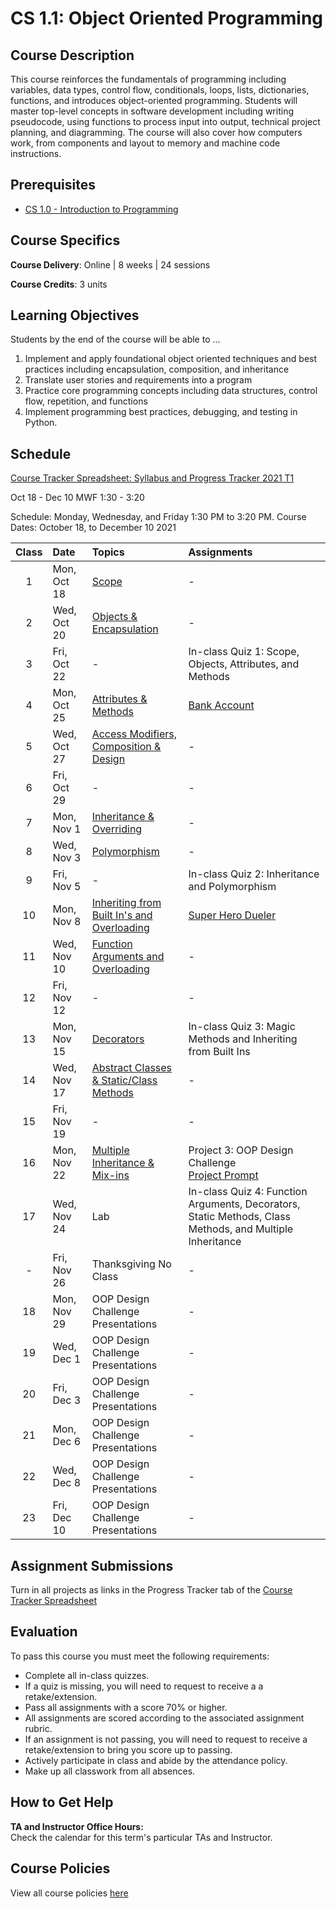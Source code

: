 # CS 1.1: Object Oriented Programming

## Course Description

This course reinforces the fundamentals of programming including variables, data types, control flow, conditionals, loops, lists, dictionaries, functions, and introduces object-oriented programming. Students will master top-level concepts in software development including writing pseudocode, using functions to process input into output, technical project planning, and diagramming. The course will also cover how computers work, from components and layout to memory and machine code instructions.

## Prerequisites

- [CS 1.0 - Introduction to Programming](https://make.sc/cs1.0)

## Course Specifics

**Course Delivery**: Online | 8 weeks | 24 sessions

**Course Credits**: 3 units 

## Learning Objectives

Students by the end of the course will be able to ...

1. Implement and apply foundational object oriented techniques and best practices including encapsulation, composition, and inheritance
1. Translate user stories and requirements into a program
1. Practice core programming concepts including data structures, control flow, repetition, and functions
1. Implement programming best practices, debugging, and testing in Python.

## Schedule

[Course Tracker Spreadsheet: Syllabus and Progress Tracker 2021 T1](https://docs.google.com/spreadsheets/d/1Thbaj3Net-P98O5Tx14RxAP_LVkwRqzsFriX5Sw3U6E/edit#gid=0)

Oct 18 - Dec 10
MWF 1:30 - 3:20

Schedule: Monday, Wednesday, and Friday 1:30 PM to 3:20 PM.
Course Dates: October 18, to December 10 2021

| Class | Date | Topics | Assignments |
|:-----:|:-----|:-------|:------------|
|  1 | Mon, Oct 18 | [Scope] | - |
|  2 | Wed, Oct 20 | [Objects & Encapsulation] | - |
|  3 | Fri, Oct 22 | - | In-class Quiz 1: Scope, Objects, Attributes, and Methods |
|  4 | Mon, Oct 25 | [Attributes & Methods] | [Bank Account] |
|  5 | Wed, Oct 27 | [Access Modifiers, Composition & Design] | - |  
|  6 | Fri, Oct 29 | - | - |
|  7 | Mon, Nov  1 | [Inheritance & Overriding] | - |
|  8 | Wed, Nov  3 | [Polymorphism] | - |
|  9 | Fri, Nov  5 | - | In-class Quiz 2: Inheritance and Polymorphism |
| 10 | Mon, Nov  8 | [Inheriting from Built In's and Overloading] | [Super Hero Dueler] |
| 11 | Wed, Nov 10 | [Function Arguments and Overloading] | - |
| 12 | Fri, Nov 12 | - | - |
| 13 | Mon, Nov 15 | [Decorators] | In-class Quiz 3: Magic Methods and Inheriting from Built Ins |
| 14 | Wed, Nov 17 | [Abstract Classes & Static/Class Methods] | - |
| 15 | Fri, Nov 19 | - | - |
| 16 | Mon, Nov 22 | [Multiple Inheritance & Mix-ins] | Project 3: OOP Design Challenge <br/> [Project Prompt](Lessons/oop_design_challenge.md) |
| 17 | Wed, Nov 24 | Lab | In-class Quiz 4: Function Arguments, Decorators, Static Methods, Class Methods, and Multiple Inheritance |
| -  | Fri, Nov 26 | Thanksgiving No Class | - |
| 18 | Mon, Nov 29 | OOP Design Challenge Presentations | - |
| 19 | Wed, Dec  1 | OOP Design Challenge Presentations | - |
| 20 | Fri, Dec  3 | OOP Design Challenge Presentations | - |
| 21 | Mon, Dec  6 | OOP Design Challenge Presentations | - |
| 22 | Wed, Dec  8 | OOP Design Challenge Presentations | - |
| 23 | Fri, Dec 10 | OOP Design Challenge Presentations | - |

[Scope]: Lessons/scope.md
[Objects & Encapsulation]: Lessons/objects_encapsulation.md
[Attributes & Methods]: Lessons/attributes_methods.md
[Access Modifiers, Composition & Design]: Lessons/access_modifiers_composition_design.md
[Inheritance & Overriding]: Lessons/inheritance_overriding.md
[Polymorphism]: Lessons/polymorphism.md
[Inheriting from Built In's and Overloading]: Lessons/inheriting_builtin_overloading.md
[Function Arguments and Overloading]: Lessons/function_arguments.md
[Decorators]: Lessons/decorators.md
[Abstract Classes & Static/Class Methods]: Lessons/abstract_classes_static_methods.md
[Multiple Inheritance & Mix-ins]: Lessons/multi_inheritance_mixins.md
[How Computers Work]: Lessons/how_computers_work.md

[Superhero Team Dueler]: https://www.gradescope.com/courses/196280/assignments/777380
[OOP Design Challenge]: https://www.gradescope.com/courses/196280/assignments/777381


[Bank Account]: Lessons/bank_account.md
[Super Hero Dueler]: https://github.com/Tech-at-DU/Superhero-Team-Dueler

<!-- 

Assignments 



 -->

 
## Assignment Submissions

Turn in all projects as links in the Progress Tracker tab of the [Course Tracker Spreadsheet](https://docs.google.com/spreadsheets/d/1Thbaj3Net-P98O5Tx14RxAP_LVkwRqzsFriX5Sw3U6E/edit#gid=0)

## Evaluation

To pass this course you must meet the following requirements:

- Complete all in-class quizzes.
- If a quiz is missing, you will need to request to receive a  a retake/extension.
- Pass all assignments with a score 70% or higher.
- All assignments are scored according to the associated assignment rubric.
- If an assignment is not passing, you will need to request to receive a retake/extension to bring you score up to passing.
- Actively participate in class and abide by the attendance policy.
- Make up all classwork from all absences.


## How to Get Help

**TA and Instructor Office Hours:** \
Check the calendar for this term's particular TAs and Instructor.

## Course Policies

View all course policies [here](https://docs.google.com/document/d/132gwMpRoy7NdRmH8_pV_ZbOvd54rwHq_ZBhzD6eOe1o/edit)
